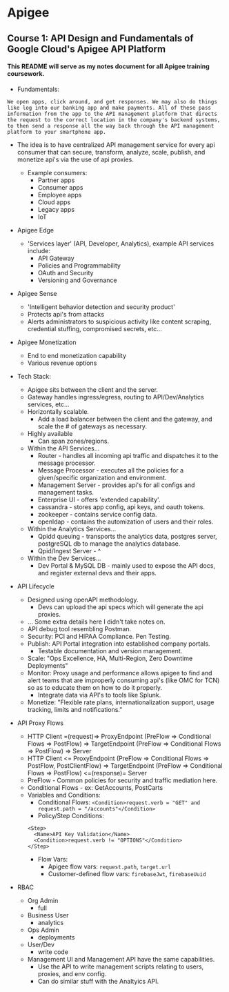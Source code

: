 # Apigee
## Course 1: API Design and Fundamentals of Google Cloud's Apigee API Platform
#### This README will serve as my notes document for all Apigee training coursework.

* Fundamentals:
```
We open apps, click around, and get responses. We may also do things like log into our banking app and make payments. All of these pass information from the app to the API management platform that directs the request to the correct location in the company's backend systems, to then send a response all the way back through the API management platform to your smartphone app.
```
  * The idea is to have centralized API management service for every api consumer that can secure, transform, analyze, scale, publish, and monetize api's via the use of api proxies.
    * Example consumers:
      * Partner apps
      * Consumer apps
      * Employee apps
      * Cloud apps
      * Legacy apps
      * IoT
  * Apigee Edge
    * 'Services layer' (API, Developer, Analytics), example API services include:
      * API Gateway
      * Policies and Programmability
      * OAuth and Security
      * Versioning and Governance
  * Apigee Sense
    * 'Intelligent behavior detection and security product'
    * Protects api's from attacks
    * Alerts administrators to suspicious activity like content scraping, credential stuffing, compromised secrets, etc...
  * Apigee Monetization
    * End to end monetization capability
    * Various revenue options

* Tech Stack:
  * Apigee sits between the client and the server.
  * Gateway handles ingress/egress, routing to API/Dev/Analytics services, etc...
  * Horizontally scalable.
    * Add a load balancer between the client and the gateway, and scale the # of gateways as necessary.
  * Highly available
    * Can span zones/regions.
  * Within the API Services...
    * Router            - handles all incoming api traffic and dispatches it to the message processor.
    * Message Processor - executes all the policies for a given/specific organization and environment.
    * Management Server - provides api's for all configs and management tasks.
    * Enterprise UI     - offers 'extended capability'.
    * cassandra         - stores app config, api keys, and oauth tokens.
    * zookeeper         - contains service config data.
    * openldap          - contains the automization of users and their roles.
  * Within the Analytics Services...
    * Qpidd queuing      - transports the analytics data, postgres server, postgreSQL db to manage the analytics database.
    * Qpid/Ingest Server - ^
  * Within the Dev Services...
    * Dev Portal & MySQL DB - mainly used to expose the API docs, and register external devs and their apps.

* API Lifecycle
  * Designed using openAPI methodology.
    * Devs can upload the api specs which will generate the api proxies.
  * ... Some extra details here I didn't take notes on.
  * API debug tool resembling Postman.
  * Security: PCI and HIPAA Compliance. Pen Testing.
  * Publish: API Portal integration into established company portals.
    * Testable documentation and version management.
  * Scale: "Ops Excellence, HA, Multi-Region, Zero Downtime Deployments"
  * Monitor: Proxy usage and performance allows apigee to find and alert teams that are improperly consuming api's (like OMC for TCN) so as to educate them on how to do it properly.
    * Integrate data via API's to tools like Splunk.
  * Monetize: "Flexible rate plans, internationalization support, usage tracking, limits and notifications."

* API Proxy Flows
  * HTTP Client =(request)=> ProxyEndpoint (PreFlow => Conditional Flows => PostFlow) => TargetEndpoint (PreFlow => Conditional Flows => PostFlow) => Server
  * HTTP Client <= ProxyEndpoint (PreFlow => Conditional Flows => PostFlow, PostClientFlow) => TargetEndpoint (PreFlow => Conditional Flows => PostFlow) <=(response)= Server
  * PreFlow - Common policies for security and traffic mediation here.
  * Conditional Flows - ex: GetAccounts, PostCarts
  * Variables and Conditions:
    * Conditional Flows: `<Condition>request.verb = "GET" and request.path = "/accounts"</Condition>`
    * Policy/Step Conditions:
    ```
    <Step>
      <Name>API Key Validation</Name>
      <Condition>request.verb != "OPTIONS"</Condition>
    </Step>
    ```
    * Flow Vars:
      * Apigee flow vars: `request.path`, `target.url`
      * Customer-defined flow vars: `firebaseJwt`, `firebaseUuid`

* RBAC
  * Org Admin
    * full
  * Business User
    * analytics
  * Ops Admin
    * deployments
  * User/Dev
    * write code
  * Management UI and Management API have the same capabilities.
    * Use the API to write management scripts relating to users, proxies, and env config.
    * Can do similar stuff with the Analtyics API.
